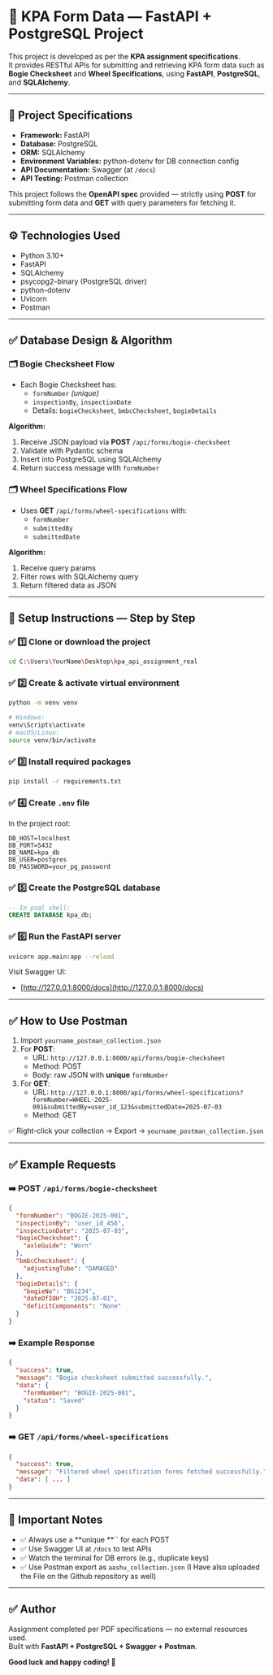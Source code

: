 # 🚂 KPA Form Data — FastAPI + PostgreSQL Project

This project is developed as per the **KPA assignment specifications**.\
It provides RESTful APIs for submitting and retrieving KPA form data such as **Bogie Checksheet** and **Wheel Specifications**, using **FastAPI**, **PostgreSQL**, and **SQLAlchemy**.

---

## 📌 Project Specifications

- **Framework:** FastAPI
- **Database:** PostgreSQL
- **ORM:** SQLAlchemy
- **Environment Variables:** python-dotenv for DB connection config
- **API Documentation:** Swagger (at `/docs`)
- **API Testing:** Postman collection

This project follows the **OpenAPI spec** provided — strictly using **POST** for submitting form data and **GET** with query parameters for fetching it.

---

## ⚙️ Technologies Used

- Python 3.10+
- FastAPI
- SQLAlchemy
- psycopg2-binary (PostgreSQL driver)
- python-dotenv
- Uvicorn
- Postman

---

## ✅ Database Design & Algorithm

### 🗂️ Bogie Checksheet Flow

- Each Bogie Checksheet has:
  - `formNumber` *(unique)*
  - `inspectionBy`, `inspectionDate`
  - Details: `bogieChecksheet`, `bmbcChecksheet`, `bogieDetails`

**Algorithm:**

1. Receive JSON payload via **POST** `/api/forms/bogie-checksheet`
2. Validate with Pydantic schema
3. Insert into PostgreSQL using SQLAlchemy
4. Return success message with `formNumber`

### 🗂️ Wheel Specifications Flow

- Uses **GET** `/api/forms/wheel-specifications` with:
  - `formNumber`
  - `submittedBy`
  - `submittedDate`

**Algorithm:**

1. Receive query params
2. Filter rows with SQLAlchemy query
3. Return filtered data as JSON

---

## 🚀 Setup Instructions — Step by Step

### ✅ 1️⃣ Clone or download the project

```bash
cd C:\Users\YourName\Desktop\kpa_api_assignment_real
```

### ✅ 2️⃣ Create & activate virtual environment

```bash
python -m venv venv

# Windows:
venv\Scripts\activate
# macOS/Linux:
source venv/bin/activate
```

### ✅ 3️⃣ Install required packages

```bash
pip install -r requirements.txt
```

### ✅ 4️⃣ Create `.env` file

In the project root:

```env
DB_HOST=localhost
DB_PORT=5432
DB_NAME=kpa_db
DB_USER=postgres
DB_PASSWORD=your_pg_password
```

### ✅ 5️⃣ Create the PostgreSQL database

```sql
-- In psql shell:
CREATE DATABASE kpa_db;
```

### ✅ 6️⃣ Run the FastAPI server

```bash
uvicorn app.main:app --reload
```

Visit Swagger UI:

- [http://127.0.0.1:8000/docs](http://127.0.0.1:8000/docs)

---

## ✅ How to Use Postman

1. Import `yourname_postman_collection.json`
2. For **POST**:
   - URL: `http://127.0.0.1:8000/api/forms/bogie-checksheet`
   - Method: POST
   - Body: raw JSON with **unique** `formNumber`
3. For **GET**:
   - URL: `http://127.0.0.1:8000/api/forms/wheel-specifications?formNumber=WHEEL-2025-001&submittedBy=user_id_123&submittedDate=2025-07-03`
   - Method: GET

✅ Right-click your collection → Export → `yourname_postman_collection.json`

---

## ✅ Example Requests

### ➡️ POST `/api/forms/bogie-checksheet`

```json
{
  "formNumber": "BOGIE-2025-001",
  "inspectionBy": "user_id_456",
  "inspectionDate": "2025-07-03",
  "bogieChecksheet": {
    "axleGuide": "Worn"
  },
  "bmbcChecksheet": {
    "adjustingTube": "DAMAGED"
  },
  "bogieDetails": {
    "bogieNo": "BG1234",
    "dateOfIOH": "2025-07-01",
    "deficitComponents": "None"
  }
}
```

### ➡️ Example Response

```json
{
  "success": true,
  "message": "Bogie checksheet submitted successfully.",
  "data": {
    "formNumber": "BOGIE-2025-001",
    "status": "Saved"
  }
}
```

### ➡️ GET `/api/forms/wheel-specifications`

```json
{
  "success": true,
  "message": "Filtered wheel specification forms fetched successfully.",
  "data": [ ... ]
}
```

---

## 📝 Important Notes

- ✅ Always use a \*\*unique \*\*\`\` for each POST
- ✅ Use Swagger UI at `/docs` to test APIs
- ✅ Watch the terminal for DB errors (e.g., duplicate keys)
- ✅ Use Postman export as `aashu_collection.json` (I Have also uploaded the File on the Github repository as well) 

---

## ✅ Author

Assignment completed per PDF specifications — no external resources used.\
Built with **FastAPI + PostgreSQL + Swagger + Postman**.

**Good luck and happy coding! 🚀**

